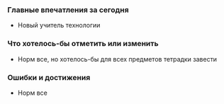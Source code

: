 ### Главные впечатления за сегодня

- Новый учитель технологии

### Что хотелось-бы отметить или изменить

- Норм все, но хотелось-бы для всех предметов тетрадки завести

### Ошибки и достижения 
- Норм все